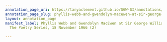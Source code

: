 ```yaml
---
annotation_page_uri: https://tanyaclement.github.io/SGW-SI/annotations/phyllis-webb-and-gwendolyn-macewen-at-sir-george-williams-university-the-poetry-series-18-november-1966-2--canvas-1-unknown.json
annotation_page_slug: phyllis-webb-and-gwendolyn-macewen-at-sir-george-williams-university-the-poetry-series-18-november-1966-2--canvas-1-unknown
layout: annotation_page
manifest_label: Phyllis Webb and Gwendolyn MacEwen at Sir George Williams University,
  The Poetry Series, 18 November 1966 (2)

---
```

